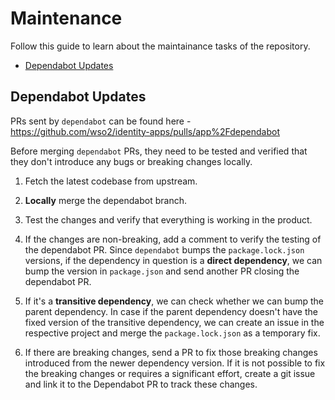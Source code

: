 # Maintenance

Follow this guide to learn about the maintainance tasks of the repository.

* [Dependabot Updates](#dependabot-updates)

## Dependabot Updates

PRs sent by `dependabot` can be found here - https://github.com/wso2/identity-apps/pulls/app%2Fdependabot

Before merging `dependabot` PRs, they need to be tested and verified that they don't introduce any bugs or breaking changes locally.

1. Fetch the latest codebase from upstream.

2. **Locally** merge the dependabot branch.

3. Test the changes and verify that everything is working in the product.

4. If the changes are non-breaking, add a comment to verify the testing of the dependabot PR. Since `dependabot` bumps the `package.lock.json` versions, if the dependency in question is a **direct dependency**, we can bump the version in `package.json`  and send another PR closing the dependabot PR.

5. If it's a **transitive dependency**, we can check whether we can bump the parent dependency. In case if the parent dependency doesn't have the fixed version of the transitive dependency, we can create an issue in the respective project and merge the `package.lock.json` as a temporary fix.

6. If there are breaking changes, send a PR to fix those breaking changes introduced from the newer dependency version. If it is not possible to fix the breaking changes or requires a significant effort, create a git issue and link it to the Dependabot PR to track these changes.
